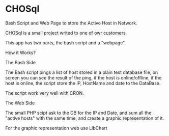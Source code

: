 CHOSql
======

Bash Script and Web Page to store the Active Host in Network.


CHOSql is a small project writed to one of owr customers.

This app has two parts, the bash script and a "webpage".

How it Works?

The Bash Side

The Bash script pings a list of host stored in a plain text database file,
on screen you can see the result of the ping, if the host is online/offline,
if the host is online, the script store the IP, HostName and date to the
DataBase.

The script work very well with CRON.



The Web Side

The small PHP scipt ask to the DB for the IP and Date, and sum all the "active
hosts" with the same time, and create a graphic representation of it.

For the graphic representation web use LibChart
